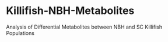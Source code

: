 # Killifish-NBH-Metabolites
Analysis of Differential Metabolites between NBH and SC Killifish Populations
